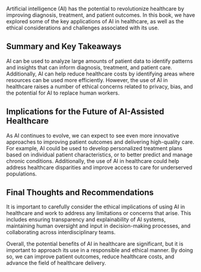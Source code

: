 
Artificial intelligence (AI) has the potential to revolutionize healthcare by improving diagnosis, treatment, and patient outcomes. In this book, we have explored some of the key applications of AI in healthcare, as well as the ethical considerations and challenges associated with its use.

Summary and Key Takeaways
-------------------------

AI can be used to analyze large amounts of patient data to identify patterns and insights that can inform diagnosis, treatment, and patient care. Additionally, AI can help reduce healthcare costs by identifying areas where resources can be used more efficiently. However, the use of AI in healthcare raises a number of ethical concerns related to privacy, bias, and the potential for AI to replace human workers.

Implications for the Future of AI-Assisted Healthcare
-----------------------------------------------------

As AI continues to evolve, we can expect to see even more innovative approaches to improving patient outcomes and delivering high-quality care. For example, AI could be used to develop personalized treatment plans based on individual patient characteristics, or to better predict and manage chronic conditions. Additionally, the use of AI in healthcare could help address healthcare disparities and improve access to care for underserved populations.

Final Thoughts and Recommendations
----------------------------------

It is important to carefully consider the ethical implications of using AI in healthcare and work to address any limitations or concerns that arise. This includes ensuring transparency and explainability of AI systems, maintaining human oversight and input in decision-making processes, and collaborating across interdisciplinary teams.

Overall, the potential benefits of AI in healthcare are significant, but it is important to approach its use in a responsible and ethical manner. By doing so, we can improve patient outcomes, reduce healthcare costs, and advance the field of healthcare delivery.